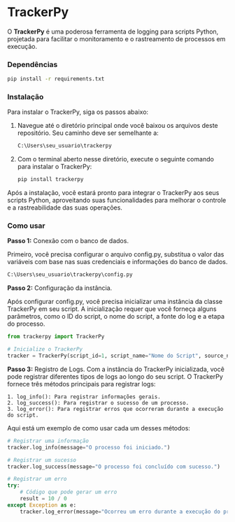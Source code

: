 # TrackerPy

O **TrackerPy** é uma poderosa ferramenta de logging para scripts Python, projetada para facilitar o monitoramento e o rastreamento de processos em execução.

### Dependências
```bash
pip install -r requirements.txt
```

### Instalação

Para instalar o TrackerPy, siga os passos abaixo:

1. Navegue até o diretório principal onde você baixou os arquivos deste repositório. Seu caminho deve ser semelhante a:
    ```bash
    C:\Users\seu_usuario\trackerpy
    ```

2. Com o terminal aberto nesse diretório, execute o seguinte comando para instalar o TrackerPy: 
    ```bash
    pip install trackerpy
    ```
Após a instalação, você estará pronto para integrar o TrackerPy aos seus scripts Python, aproveitando suas funcionalidades para melhorar o controle e a rastreabilidade das suas operações.

### Como usar
**Passo 1:** Conexão com o banco de dados.

Primeiro, você precisa configurar o arquivo config.py, substitua o valor das variáveis com base nas suas credenciais e informações do banco de dados.
```bash
C:\Users\seu_usuario\trackerpy\config.py
```

**Passo 2:** Configuração da instância.

Após configurar config.py, você precisa inicializar uma instância da classe TrackerPy em seu script. A inicialização requer que você forneça alguns parâmetros, como o ID do script, o nome do script, a fonte do log e a etapa do processo.

```python
from trackerpy import TrackerPy

# Inicialize o TrackerPy
tracker = TrackerPy(script_id=1, script_name="Nome do Script", source_name="Fonte de Dados", process_step="PROCESSING")

```

**Passo 3:** Registro de Logs.
Com a instância do TrackerPy inicializada, você pode registrar diferentes tipos de logs ao longo do seu script. O TrackerPy fornece três métodos principais para registrar logs:

    1. log_info(): Para registrar informações gerais.
    2. log_success(): Para registrar o sucesso de um processo.
    3. log_error(): Para registrar erros que ocorreram durante a execução do script.

Aqui está um exemplo de como usar cada um desses métodos:
```python
# Registrar uma informação
tracker.log_info(message="O processo foi iniciado.")

# Registrar um sucesso
tracker.log_success(message="O processo foi concluído com sucesso.")

# Registrar um erro
try:
    # Código que pode gerar um erro
    result = 10 / 0
except Exception as e:
    tracker.log_error(message="Ocorreu um erro durante a execução do processo.", output=str(e))
```
